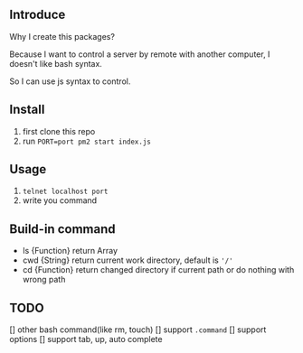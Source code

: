 Introduce
---

Why I create this packages?

Because I want to control a server by remote with another computer, I doesn't like bash syntax.

So I can use js syntax to control.

Install
---

1. first clone this repo
2. run `PORT=port pm2 start index.js`

Usage
---

1. `telnet localhost port`
2. write you command

Build-in command
---

- ls {Function} return Array
- cwd {String} return current work directory, default is `'/'`
- cd {Function} return changed directory if current path or do nothing with wrong path

TODO
---
[] other bash command(like rm, touch)
[] support `.command`
[] support options
[] support tab, up, auto complete